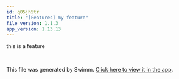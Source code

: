 ```yaml
---
id: q05jh5tr
title: "[Features] my feature"
file_version: 1.1.3
app_version: 1.13.13
---
```


this is a feature

<br/>

This file was generated by Swimm. [Click here to view it in the app](https://app.swimm.io/repos/Z2l0aHViJTNBJTNBZmxhc2slM0ElM0FuYWRhdi1zd2ltbQ==/docs/q05jh5tr).
